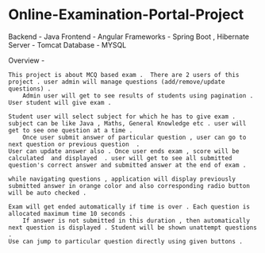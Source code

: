# Online-Examination-Portal-Project

Backend - Java
Frontend - Angular
Frameworks - Spring Boot , Hibernate 
Server - Tomcat 
Database - MYSQL

Overview - 
	 
	This project is about MCQ based exam .  There are 2 users of this project . user admin will manage questions (add/remove/update questions) . 
        Admin user will get to see results of students using pagination . User student will give exam . 
    
	Student user will select subject for which he has to give exam . subject can be like Java , Maths, General Knowledge etc . user will get to see one question at a time . 
        Once user submit answer of particular question , user can go to next question or previous question  . 
	User can update answer also . Once user ends exam , score will be calculated  and displayed  . user will get to see all submitted question's correct answer and submitted answer at the end of exam .

	while navigating questions , application will display previously submitted answer in orange color and also corresponding radio button will be auto checked . 
	
	Exam will get ended automatically if time is over . Each question is allocated maximum time 10 seconds . 
        If answer is not submitted in this duration , then automatically next question is displayed . Student will be shown unattempt questions . 
	Use can jump to particular question directly using given buttons .
 	
